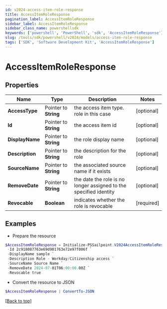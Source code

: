 ```yaml
---
id: v2024-access-item-role-response
title: AccessItemRoleResponse
pagination_label: AccessItemRoleResponse
sidebar_label: AccessItemRoleResponse
sidebar_class_name: powershellsdk
keywords: ['powershell', 'PowerShell', 'sdk', 'AccessItemRoleResponse'] 
slug: /tools/sdk/powershell/v2024/models/access-item-role-response
tags: ['SDK', 'Software Development Kit', 'AccessItemRoleResponse']
---
```



# AccessItemRoleResponse

## Properties

Name | Type | Description | Notes
------------ | ------------- | ------------- | -------------
**AccessType** |  Pointer to **String** | the access item type. role in this case | [optional] 
**Id** |  Pointer to **String** | the access item id | [optional] 
**DisplayName** |  Pointer to **String** | the role display name | [optional] 
**Description** |  Pointer to **String** | the description for the role | [optional] 
**SourceName** |  Pointer to **String** | the associated source name if it exists | [optional] 
**RemoveDate** |  Pointer to **String** | the date the role is no longer assigned to the specified identity | [optional] 
**Revocable** |  **Boolean** | indicates whether the role is revocable | [required]

## Examples

- Prepare the resource
```powershell
$AccessItemRoleResponse = Initialize-PSSailpoint.V2024AccessItemRoleResponse  -AccessType role `
 -Id 2c918087763e69d901763e72e97f006f `
 -DisplayName sample `
 -Description Role - Workday/Citizenship access `
 -SourceName Source Name `
 -RemoveDate 2024-07-01T06:00:00.00Z `
 -Revocable true
```

- Convert the resource to JSON
```powershell
$AccessItemRoleResponse | ConvertTo-JSON
```


[[Back to top]](#) 

